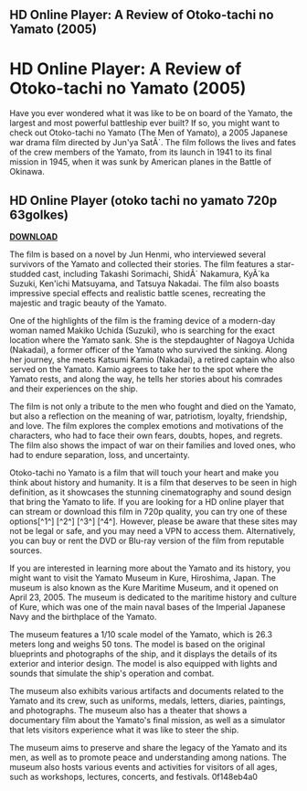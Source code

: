 ## HD Online Player: A Review of Otoko-tachi no Yamato (2005)

  
# HD Online Player: A Review of Otoko-tachi no Yamato (2005)
 
Have you ever wondered what it was like to be on board of the Yamato, the largest and most powerful battleship ever built? If so, you might want to check out Otoko-tachi no Yamato (The Men of Yamato), a 2005 Japanese war drama film directed by Jun'ya SatÃ´. The film follows the lives and fates of the crew members of the Yamato, from its launch in 1941 to its final mission in 1945, when it was sunk by American planes in the Battle of Okinawa.
 
## HD Online Player (otoko tachi no yamato 720p 63golkes)


[**DOWNLOAD**](https://persifalque.blogspot.com/?d=2tKLQr)

 
The film is based on a novel by Jun Henmi, who interviewed several survivors of the Yamato and collected their stories. The film features a star-studded cast, including Takashi Sorimachi, ShidÃ´ Nakamura, KyÃ´ka Suzuki, Ken'ichi Matsuyama, and Tatsuya Nakadai. The film also boasts impressive special effects and realistic battle scenes, recreating the majestic and tragic beauty of the Yamato.
 
One of the highlights of the film is the framing device of a modern-day woman named Makiko Uchida (Suzuki), who is searching for the exact location where the Yamato sank. She is the stepdaughter of Nagoya Uchida (Nakadai), a former officer of the Yamato who survived the sinking. Along her journey, she meets Katsumi Kamio (Nakadai), a retired captain who also served on the Yamato. Kamio agrees to take her to the spot where the Yamato rests, and along the way, he tells her stories about his comrades and their experiences on the ship.
 
The film is not only a tribute to the men who fought and died on the Yamato, but also a reflection on the meaning of war, patriotism, loyalty, friendship, and love. The film explores the complex emotions and motivations of the characters, who had to face their own fears, doubts, hopes, and regrets. The film also shows the impact of war on their families and loved ones, who had to endure separation, loss, and uncertainty.
 
Otoko-tachi no Yamato is a film that will touch your heart and make you think about history and humanity. It is a film that deserves to be seen in high definition, as it showcases the stunning cinematography and sound design that bring the Yamato to life. If you are looking for a HD online player that can stream or download this film in 720p quality, you can try one of these options[^1^] [^2^] [^3^] [^4^]. However, please be aware that these sites may not be legal or safe, and you may need a VPN to access them. Alternatively, you can buy or rent the DVD or Blu-ray version of the film from reputable sources.
  
If you are interested in learning more about the Yamato and its history, you might want to visit the Yamato Museum in Kure, Hiroshima, Japan. The museum is also known as the Kure Maritime Museum, and it opened on April 23, 2005. The museum is dedicated to the maritime history and culture of Kure, which was one of the main naval bases of the Imperial Japanese Navy and the birthplace of the Yamato.
 
The museum features a 1/10 scale model of the Yamato, which is 26.3 meters long and weighs 50 tons. The model is based on the original blueprints and photographs of the ship, and it displays the details of its exterior and interior design. The model is also equipped with lights and sounds that simulate the ship's operation and combat.
 
The museum also exhibits various artifacts and documents related to the Yamato and its crew, such as uniforms, medals, letters, diaries, paintings, and photographs. The museum also has a theater that shows a documentary film about the Yamato's final mission, as well as a simulator that lets visitors experience what it was like to steer the ship.
 
The museum aims to preserve and share the legacy of the Yamato and its men, as well as to promote peace and understanding among nations. The museum also hosts various events and activities for visitors of all ages, such as workshops, lectures, concerts, and festivals.
 0f148eb4a0
